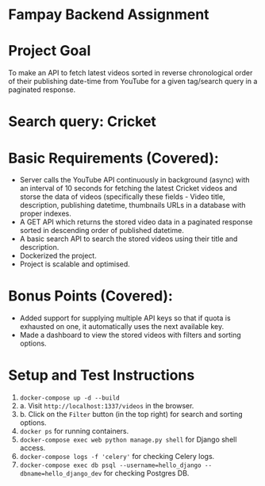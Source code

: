 # Fampay Backend Assignment

# Project Goal 

To make an API to fetch latest videos sorted in reverse chronological order of their publishing date-time from YouTube for a given tag/search query in a paginated response.

# Search query: Cricket

# Basic Requirements (Covered):

- Server calls the YouTube API continuously in background (async) with an interval of 10 seconds for fetching the latest Cricket videos  and storse the data of videos (specifically these fields - Video title, description, publishing datetime, thumbnails URLs  in a database with proper indexes.
- A GET API which returns the stored video data in a paginated response sorted in descending order of published datetime.
- A basic search API to search the stored videos using their title and description.
- Dockerized the project.
- Project is scalable and optimised.

# Bonus Points (Covered):

- Added support for supplying multiple API keys so that if quota is exhausted on one, it automatically uses the next available key.
- Made a dashboard to view the stored videos with filters and sorting options.

# Setup and Test Instructions
1. `docker-compose up -d --build `
2. a. Visit `http://localhost:1337/videos` in the browser.
2. b. Click on the `Filter` button (in the top right) for search and sorting options.   
3. `docker ps` for running containers.
4. `docker-compose exec web python manage.py shell` for Django shell access.
5. `docker-compose logs -f 'celery'` for checking Celery logs.
6. `docker-compose exec db psql --username=hello_django --dbname=hello_django_dev` for checking Postgres DB.
